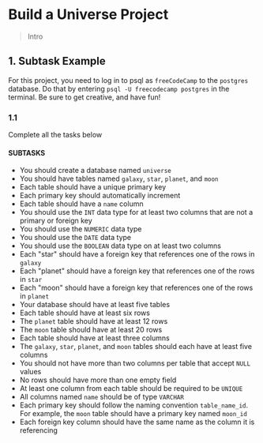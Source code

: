 # Build a Universe Project

> Intro

## 1. Subtask Example

For this project, you need to log in to psql as `freeCodeCamp` to the `postgres` database. Do that by entering `psql -U freecodecamp postgres` in the terminal. Be sure to get creative, and have fun!

### 1.1

Complete all the tasks below

#### SUBTASKS

- You should create a database named `universe`
- You should have tables named `galaxy`, `star`, `planet`, and `moon`
- Each table should have a unique primary key
- Each primary key should automatically increment
- Each table should have a `name` column
- You should use the `INT` data type for at least two columns that are not a primary or foreign key
- You should use the `NUMERIC` data type
- You should use the `DATE` data type
- You should use the `BOOLEAN` data type on at least two columns
- Each "star" should have a foreign key that references one of the rows in `galaxy`
- Each "planet" should have a foreign key that references one of the rows in `star`
- Each "moon" should have a foreign key that references one of the rows in `planet`
- Your database should have at least five tables
- Each table should have at least six rows
- The `planet` table should have at least 12 rows
- The `moon` table should have at least 20 rows
- Each table should have at least three columns
- The `galaxy`, `star`, `planet`, and `moon` tables should each have at least five columns
- You should not have more than two columns per table that accept `NULL` values
- No rows should have more than one empty field
- At least one column from each table should be required to be `UNIQUE`
- All columns named `name` should be of type `VARCHAR`
- Each primary key should follow the naming convention `table_name_id`. For example, the `moon` table should have a primary key named `moon_id`
- Each foreign key column should have the same name as the column it is referencing
